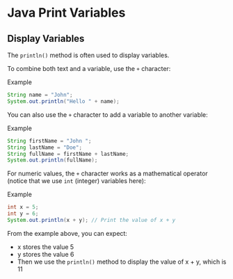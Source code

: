 # Java Print Variables

## Display Variables

The ```println()``` method is often used to display variables.

To combine both text and a variable, use the ```+``` character:

Example

```java
String name = "John";
System.out.println("Hello " + name);
```

You can also use the ```+``` character to add a variable to another variable:

Example

```java
String firstName = "John ";
String lastName = "Doe";
String fullName = firstName + lastName;
System.out.println(fullName);
```

For numeric values, the ```+``` character works as a mathematical operator (notice that we use ```int``` (integer) variables here):

Example

```java
int x = 5;
int y = 6;
System.out.println(x + y); // Print the value of x + y
```

From the example above, you can expect:

* x stores the value 5
* y stores the value 6
* Then we use the ```println()``` method to display the value of x + y, which is 11
